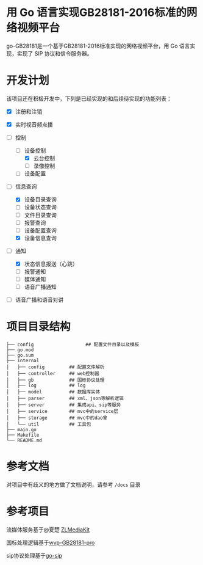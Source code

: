 # 用 Go 语言实现GB28181-2016标准的网络视频平台
go-GB28181是一个基于GB28181-2016标准实现的网络视频平台，用 Go 语言实现，实现了 SIP 协议和信令服务器。

# 开发计划

该项目还在积极开发中，下列是已经实现的和后续待实现的功能列表：

- [x] 注册和注销
- [x] 实时视音频点播
- [ ] 控制
  - [ ] 设备控制
    - [x] 云台控制
    - [ ] 录像控制
  - [ ] 设备配置
- [ ] 信息查询
  - [x] 设备目录查询
  - [ ] 设备状态查询
  - [ ] 文件目录查询
  - [ ] 报警查询
  - [ ] 设备配置查询
  - [x] 设备信息查询
- [ ] 通知 
  - [x] 状态信息报送（心跳）
  - [ ] 报警通知
  - [ ] 媒体通知
  - [ ] 语音广播通知
- [ ] 语音广播和语音对讲


# 项目目录结构

```
├── config                   ## 配置文件目录以及模板
├── go.mod
├── go.sum
├── internal
│   ├── config         ## 配置文件解析
│   ├── controller     ## web控制器
│   ├── gb             ## 国标协议处理
│   ├── log            ## log
│   ├── model          ## 数据库实体
│   ├── parser         ## xml、json等解析逻辑
│   ├── server         ## 集成api、sip等服务
│   ├── service        ## mvc中的service层
│   ├── storage        ## mvc中的dao曾
│   └── util           ## 工具包
├── main.go
├── Makefile
└── README.md
```

# 参考文档

对项目中有歧义的地方做了文档说明，请参考 `/docs` 目录


# 参考项目

流媒体服务基于@夏楚 [ZLMediaKit](https://github.com/ZLMediaKit/ZLMediaKit) 

国标处理逻辑基于[wvp-GB28181-pro](https://github.com/648540858/wvp-GB28181-pro) 

sip协议处理基于[go-sip](https://github.com/ghettovoice/gosip)